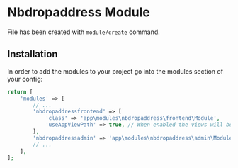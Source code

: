 # Nbdropaddress Module
 
File has been created with `module/create` command. 
 
## Installation

In order to add the modules to your project go into the modules section of your config:

```php
return [
    'modules' => [
        // ...
        'nbdropaddressfrontend' => [
            'class' => 'app\modules\nbdropaddress\frontend\Module',
            'useAppViewPath' => true, // When enabled the views will be looked up in the @app/views folder, otherwise the views shipped with the module will be used.
        ],
        'nbdropaddressadmin' => 'app\modules\nbdropaddress\admin\Module',
        // ...
    ],
];
```